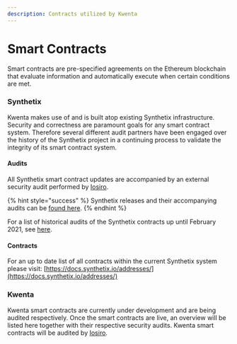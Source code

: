 ```yaml
---
description: Contracts utilized by Kwenta
---
```


# Smart Contracts

Smart contracts are pre-specified agreements on the Ethereum blockchain that evaluate information and automatically execute when certain conditions are met.

### Synthetix

Kwenta makes use of and is built atop existing Synthetix infrastructure. Security and correctness are paramount goals for any smart contract system. Therefore several different audit partners have been engaged over the history of the Synthetix project in a continuing process to validate the integrity of its smart contract system.

#### Audits

All Synthetix smart contract updates are accompanied by an external security audit performed by [Iosiro](https://iosiro.com).&#x20;

{% hint style="success" %}
Synthetix releases and their accompanying audits can be [found here](https://github.com/Synthetixio/synthetix/releases).
{% endhint %}

&#x20;For a list of historical audits of the Synthetix contracts up until February 2021, see [here](https://docs.synthetix.io/contracts/audits/).&#x20;

#### Contracts

For an up to date list of all contracts within the current Synthetix system please visit: [https://docs.synthetix.io/addresses/](https://docs.synthetix.io/addresses/)

### Kwenta

Kwenta smart contracts are currently under development and are being audited respectively. Once the smart contracts are live, an overview will be listed here together with their respective security audits. Kwenta smart contracts will be audited by [Iosiro](https://www.iosiro.com).

